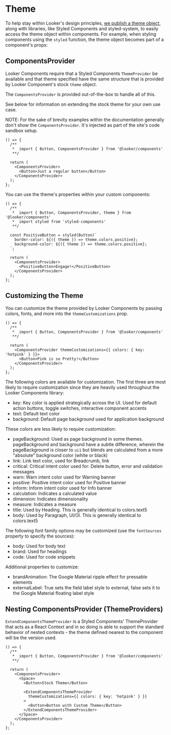 # Theme

To help stay within Looker's design principles, [we publish a theme object](https://github.com/looker-open-source/components/blob/main/packages/design-tokens/src/theme.ts), along with libraries, like Styled Components and styled-system, to easily access the theme object within components. For example, when styling components using the `styled` function, the theme object becomes part of a component's props:

## ComponentsProvider

Looker Components require that a Styled Components `ThemeProvider` be available and that theme specified have the same structure that is provided by Looker Component's stock `theme` object.

The `ComponentsProvider` is provided out-of-the-box to handle all of this.

See below for information on extending the stock theme for your own use case.

NOTE: For the sake of brevity examples within the documentation generally don't show the `ComponentsProvider`. It's injected as part of the site's code sandbox setup.

```tsx
() => {
  /**
   *  import { Button, ComponentsProvider } from '@looker/components'
   **/

  return (
    <ComponentsProvider>
      <Button>Just a regular button</Button>
    </ComponentsProvider>
  );
};
```

You can use the theme's properties within your custom components:

```tsx
() => {
  /**
   *  import { Button, ComponentsProvider, theme } from '@looker/components'
   *  import styled from 'styled-components'
   **/

  const PositiveButton = styled(Button)`
    border-color: ${({ theme }) => theme.colors.positive};
    background-color: ${({ theme }) => theme.colors.positive};
  `;

  return (
    <ComponentsProvider>
      <PositiveButton>Engage!</PositiveButton>
    </ComponentsProvider>
  );
};
```

## Customizing the Theme

You can customize the theme provided by Looker Components by passing colors, fonts, and more into the `themeCustomizations` prop.

```tsx
() => {
  /**
   *  import { Button, ComponentsProvider } from '@looker/components'
   **/

  return (
    <ComponentsProvider themeCustomizations={{ colors: { key: 'hotpink' } }}>
      <Button>Pink is so Pretty!</Button>
    </ComponentsProvider>
  );
};
```

The following colors are available for customization. The first three are most likely to require customization since they are heavily used throughout the Looker Components library:

- key: Key color is applied strategically across the UI. Used for default action buttons, toggle switches, interactive component accents
- text: Default text color
- background: Default page background used for application background

These colors are less likely to require customization:

- pageBackground: Used as page background in some themes. pageBackground and background have a subtle difference, wherein the pageBackground is closer to `ui1` but blends are calculated from a more "absolute" background color (white or black)
- link: Link text color, used for Breadcrumb, link
- critical: Critical intent color used for: Delete button, error and validation messages
- warn: Warn intent color used for Warning banner
- positive: Positive intent color used for Positive banner
- inform: Inform intent color used for Info banner
- calculation: Indicates a calculated value
- dimension: Indicates dimensionality
- measure: Indicates a measure
- title: Used by Heading. This is generally identical to colors.text5
- body: Used by Paragraph, Ul/Ol. This is generally identical to colors.text5

The following font family options may be customized (use the `fontSources` property to specify the sources):

- body: Used for body text
- brand: Used for headings
- code: Used for code snippets

Additional properties to customize:

- brandAnimation: The Google Material ripple effect for pressable elements
- externalLabel: True sets the field label style to external, false sets it to the Google Material floating label style

## Nesting ComponentsProvider (ThemeProviders)

`ExtendComponentsThemeProvider` is a Styled Components' ThemeProvider that acts as a React Context and in so doing is able to support the standard behavior of nested contexts - the theme defined nearest to the component will be the version used.

```tsx
() => {
  /**
   *  import { Button, ComponentsProvider } from '@looker/components'
   **/

  return (
    <ComponentsProvider>
      <Space>
        <Button>Stock Theme</Button>

        <ExtendComponentsThemeProvider
          themeCustomizations={{ colors: { key: 'hotpink' } }}
        >
          <Button>Button with Custom Theme</Button>
        </ExtendComponentsThemeProvider>
      </Space>
    </ComponentsProvider>
  );
};
```
